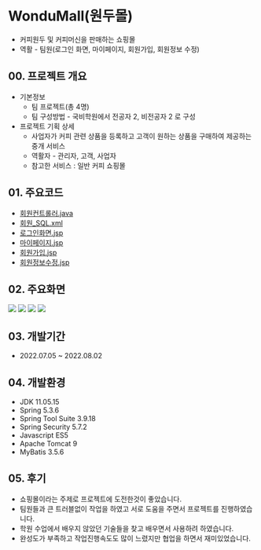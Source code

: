 # WonduMall(원두몰)

+ 커피원두 및 커피머신을 판매하는 쇼핑몰
+ 역활 - 팀원(로그인 화면, 마이페이지, 회원가입, 회원정보 수정)

## 00. 프로젝트 개요

+ 기본정보
  + 팀 프로젝트(총 4명)
  + 팀 구성방법 - 국비학원에서 전공자 2, 비전공자 2 로 구성
+ 프로젝트 기획 상세
  + 사업자가 커피 관련 상품을 등록하고 고객이 원하는 상품을 구매하여 제공하는 중개 서비스
  + 역활자 - 관리자, 고객, 사업자
  + 참고한 서비스 : 일반 커피 쇼핑몰


## 01. 주요코드
+ [회원컨트롤러.java](https://github.com/cheuljin/wondumall/blob/main/src/main/java/com/wondumall/Controller/LoginController.java)
+ [회원_SQL.xml](https://github.com/cheuljin/wondumall/blob/main/src/main/resources/mapper/login_SQL.xml)
+ [로그인화면.jsp](https://github.com/cheuljin/wondumall/blob/main/src/main/webapp/WEB-INF/views/login.jsp)
+ [마이페이지.jsp](https://github.com/cheuljin/wondumall/blob/main/src/main/webapp/WEB-INF/views/mypage.jsp)
+ [회원가입.jsp](https://github.com/cheuljin/wondumall/blob/main/src/main/webapp/WEB-INF/views/join.jsp)
+ [회원정보수정.jsp](https://github.com/cheuljin/wondumall/blob/main/src/main/webapp/WEB-INF/views/update.jsp)

## 02. 주요화면
![](https://github.com/cheuljin/wondumall/blob/main/src/main/webapp/resources/screenshot/login.JPG)
![](https://github.com/cheuljin/wondumall/blob/main/src/main/webapp/resources/screenshot/join.JPG)
![](https://github.com/cheuljin/wondumall/blob/main/src/main/webapp/resources/screenshot/mypage.JPG)
![](https://github.com/cheuljin/wondumall/blob/main/src/main/webapp/resources/screenshot/update.JPG)

## 03. 개발기간
+ 2022.07.05 ~ 2022.08.02

## 04. 개발환경
+ JDK 11.05.15
+ Spring 5.3.6
+ Spring Tool Suite 3.9.18
+ Spring Security 5.7.2
+ Javascript ES5
+ Apache Tomcat 9
+ MyBatis 3.5.6

## 05. 후기
+ 쇼핑몰이라는 주제로 프로젝트에 도전한것이 좋았습니다.
+ 팀원들과 큰 트러블없이 작업을 하였고 서로 도움을 주면서 프로젝트를 진행하였습니다.
+ 학원 수업에서 배우지 않았던 기술들을 찾고 배우면서 사용하려 하였습니다.
+ 완성도가 부족하고 작업진행속도도 많이 느렸지만 협업을 하면서 재미있었습니다.

